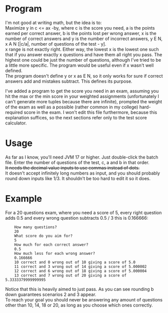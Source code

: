 # Program

I'm not good at writing math, but the idea is to:  
Maximize y in c <= ax -by, where c is the score you need, a is the points earned per correct answer, b is the points lost per wrong answer, x is the number of correct answers and y is the number of incorrect answers, y E N, x A N [|c/a|, number of questions of the test - y].  
x range is not exactly right. Either way, the lowest x is the lowest one such that if you answer exactly x questions and have them all right you pass. The highest one could be just the number of questions, although I've tried to be a little more specific. The program would be useful even if x wasn't well defined.  
The program doesn't define y or x as E N, so it only works for sure if correct answers add and mistakes subtract. This defines its purpose.

I've added a program to get the score you need in an exam, assuming you hit the max or the min score in your weighted assignments (unfortunately I can't generate more tuples because there are infinite), prompted the weight of the exam as well as a possible (rather common in my college) hard-required score in the exam. I won't edit this file furthermore, because this explanation suffices, so the next sections refer only to the test score calculator.

# Usage

As far as I know, you'll need JVM 17 or higher. Just double-click the batch file. Enter the number of questions of the test, c, a and b in that order.  
<s>It needs the decimal value inputs to use commas instead of dots.</s>  
It doesn't accept infinitely long numbers as input, and you should probably round down inputs like 1/3. It shouldn't be too hard to edit it so it does.

# Example

For a 20 questions exam, where you need a score of 5, every right question adds 0.5 and every wrong question subtracts 0.5 / 3 this is 0.166666:

        How many questions?
        20
        What score do you aim for?
        5
        How much for each correct answer?
        0.5
        How much less for each wrong answer?
        0.166666
        10 correct and 0 wrong out of 10 giving a score of 5.0
        11 correct and 3 wrong out of 14 giving a score of 5.000002
        12 correct and 6 wrong out of 18 giving a score of 5.000004
        13 correct and 7 wrong out of 20 giving a score of 5.3333379999999995

Notice that this is heavily aimed to just pass. As you can see rounding b down guarantees scenarios 2 and 3 appear.  
To reach your goal you should never be answering any amount of questions other than 10, 14, 18 or 20, as long as you choose which ones correctly.
